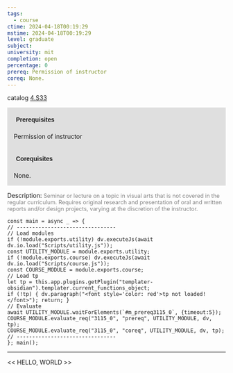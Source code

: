 ```yaml
---
tags:
  - course
ctime: 2024-04-18T00:19:29
mstime: 2024-04-18T00:19:29
level: graduate
subject: 
university: mit
completion: open
percentage: 0
prereq: Permission of instructor
coreq: None.
---
```


catalog [4.S33](http://student.mit.edu/catalog/m4c.html#4.S33)

<span style="display: block; padding: 15px; background-color: rgb(100, 100, 100, 0.2);"><font id="m_prereq3115_0" style="display: block; font-family: Arial, sans-serif; font-weight: bold; padding: 5px">Prerequisites</font><br><span id="prereq3115_0">Permission of instructor</span></span>
<span style="display: block; padding: 15px; background-color: rgb(100, 100, 100, 0.2);"><font id="m_coreq3115_0" style="display: block; font-family: Arial, sans-serif; font-weight: bold; padding: 5px">Corequisites</font><br><span id="coreq3115_0">None.</span></span>

<font style="">Description:</font>
<font style="color: grey; font-size: 0.8rem;">Seminar or lecture on a topic in visual arts that is not covered in the regular curriculum. Requires original research and presentation of oral and written reports and/or design projects, varying at the discretion of the instructor.</font>

```dataviewjs
const main = async _ => {
// --------------------------------
// Load modules
if (!module.exports.utility) dv.executeJs(await dv.io.load("Scripts/utility.js"));
const UTILITY_MODULE = module.exports.utility;
if (!module.exports.course) dv.executeJs(await dv.io.load("Scripts/course.js"));
const COURSE_MODULE = module.exports.course;
// Load tp
let tp = this.app.plugins.getPlugin("templater-obsidian").templater.current_functions_object;
if (!tp) { dv.paragraph("<font style='color: red'>tp not loaded!</font>"); return; }
// Evaluate
await UTILITY_MODULE.waitForElements(`#m_prereq3115_0`, {timeout:5});
COURSE_MODULE.evaluate_req("3115_0", "prereq", UTILITY_MODULE, dv, tp);
COURSE_MODULE.evaluate_req("3115_0", "coreq", UTILITY_MODULE, dv, tp);
// --------------------------------
}; main();
```

---

<< HELLO, WORLD >>
